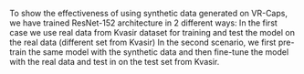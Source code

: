 To show the effectiveness of using synthetic data generated on VR-Caps, we have trained ResNet-152 architecture in 2 different ways:
In the first case we use real data from Kvasir dataset for training and test the model on the real data (different set from Kvasir)
In the second scenario, we first pre-train the same model with the synthetic data and then fine-tune the model with the real data and test in on the test set from Kvasir.
